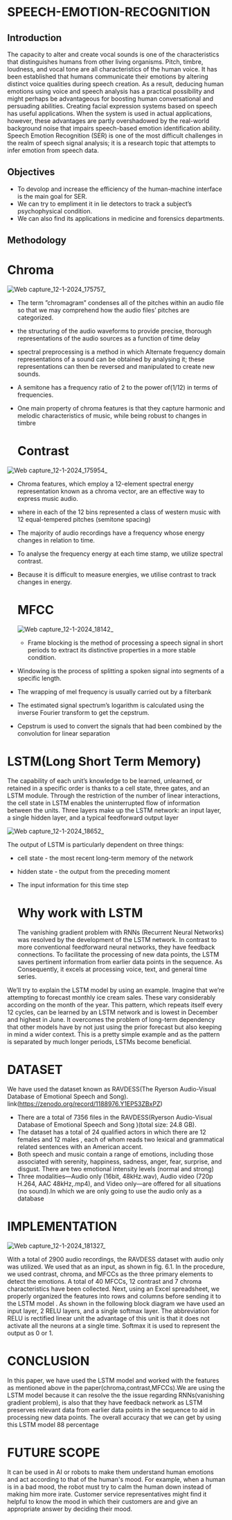 # SPEECH-EMOTION-RECOGNITION

## Introduction

The capacity to alter and create vocal sounds is one of the characteristics that distinguishes
humans from other living organisms. Pitch, timbre, loudness, and vocal tone are all characteristics of the human voice. It has been established that humans communicate their emotions by
altering distinct voice qualities during speech creation. As a result, deducing human emotions
using voice and speech analysis has a practical possibility and might perhaps be advantageous
for boosting human conversational and persuading abilities. Creating facial expression systems
based on speech has useful applications. When the system is used in actual applications, however, these advantages are partly overshadowed by the real-world background noise that impairs
speech-based emotion identification ability. Speech Emotion Recognition (SER) is one of the
most difficult challenges in the realm of speech signal analysis; it is a research topic that attempts
to infer emotion from speech data.

## Objectives

* To devolop and increase the efficiency of the human-machine interface is the main goal
for SER.
* We can try to empliment it in lie detectors to track a subject’s psychophysical condition.
* We can also find its applications in medicine and forensics departments.

## Methodology
# Chroma

![Web capture_12-1-2024_175757_](https://github.com/Asifkletech/SPEECH-EMOTION-RECOGNITION/assets/151855456/e94ee948-21e9-4e32-8ae9-3c7727b7850f)
* The term ”chromagram” condenses all of the pitches within an audio file so that we may
comprehend how the audio files’ pitches are categorized.
* the structuring of the audio waveforms to provide precise, thorough representations of the
audio sources as a function of time delay
* spectral preprocessing is a method in which Alternate frequency domain representations
of a sound can be obtained by analysing it; these representations can then be reversed
and manipulated to create new sounds.
* A semitone has a frequency ratio of 2 to the power of(1/12) in terms of frequencies.
* One main property of chroma features is that they capture harmonic and melodic characteristics of music, while being robust to changes in timbre

  # Contrast 
  
![Web capture_12-1-2024_175954_](https://github.com/Asifkletech/SPEECH-EMOTION-RECOGNITION/assets/151855456/034372ad-5898-4756-8894-9a1101c47a09)

* Chroma features, which employ a 12-element spectral energy representation known as a
chroma vector, are an effective way to express music audio.
* where in each of the 12 bins represented a class of western music with 12 equal-tempered
pitches (semitone spacing)
* The majority of audio recordings have a frequency whose energy changes in relation to
time.
* To analyse the frequency energy at each time stamp, we utilize spectral contrast.
* Because it is difficult to measure energies, we utilise contrast to track changes in energy.

  # MFCC

  ![Web capture_12-1-2024_18142_](https://github.com/Asifkletech/SPEECH-EMOTION-RECOGNITION/assets/151855456/257d4d90-4ef0-46f5-8e0f-c507a92f38c6)

  * Frame blocking is the method of processing a speech signal in short periods to extract
its distinctive properties in a more stable condition.
* Windowing is the process of splitting a spoken signal into segments of a specific length.
* The wrapping of mel frequency is usually carried out by a filterbank
* The estimated signal spectrum’s logarithm is calculated using the inverse Fourier transform to get the cepstrum.
* Cepstrum is used to convert the signals that had been combined by the convolution for
linear separation

# LSTM(Long Short Term Memory)

The capability of each unit’s knowledge to be learned, unlearned, or retained in a specific order is
thanks to a cell state, three gates, and an LSTM module. Through the restriction of the number
of linear interactions, the cell state in LSTM enables the uninterrupted flow of information
between the units. Three layers make up the LSTM network: an input layer, a single hidden
layer, and a typical feedforward output layer

![Web capture_12-1-2024_18652_](https://github.com/Asifkletech/SPEECH-EMOTION-RECOGNITION/assets/151855456/bce5a6d0-a2c1-4451-bcff-2a6a6981b8a9)

The output of LSTM is particularly dependent on three things:
* cell state - the most recent long-term memory of the network
*  hidden state - the output from the preceding moment
* The input information for this time step

  # Why work with LSTM

  The vanishing gradient problem with RNNs (Recurrent Neural Networks) was resolved by the
development of the LSTM network. In contrast to more conventional feedforward neural networks, they have feedback connections. To facilitate the processing of new data points, the
LSTM saves pertinent information from earlier data points in the sequence. As Consequently,
it excels at processing voice, text, and general time series.

We’ll try to explain the LSTM model by using an example. Imagine that we’re
attempting to forecast monthly ice cream sales. These vary considerably according on the
month of the year. This pattern, which repeats itself every 12 cycles, can be learned by an LSTM
network and is lowest in December and highest in June. It overcomes the problem of long-term
dependency that other models have by not just using the prior forecast but also keeping in mind
a wider context. This is a pretty simple example and as the pattern is separated by much longer
periods, LSTMs become beneficial.

# DATASET

We have used the dataset known as RAVDESS(The Ryerson Audio-Visual Database of Emotional
Speech and Song). link(https://zenodo.org/record/1188976.Y1EP53ZBxPZ)
* There are a total of 7356 files in the RAVDESS(Ryerson Audio-Visual Database of Emotional Speech and Song )(total size: 24.8 GB).
* The dataset has a total of 24 qualified actors in which there are 12 females and 12 males
 , each of whom reads two lexical and grammatical related sentences with an American
accent.
* Both speech and music contain a range of emotions, including those associated with serenity, happiness, sadness, anger, fear, surprise, and disgust. There are two emotional intensity levels (normal and strong)
* Three modalities—Audio only (16bit, 48kHz.wav), Audio video (720p H.264, AAC 48kHz,.mp4),
and Video only—are offered for all situations (no sound).In which we are only going to
use the audio only as a database

# IMPLEMENTATION

![Web capture_12-1-2024_181327_](https://github.com/Asifkletech/SPEECH-EMOTION-RECOGNITION/assets/151855456/2d097660-d66c-41a3-b275-f73f58eb934d)

With a total of 2900 audio recordings, the RAVDESS dataset with audio only was
utilized. We used that as an input, as shown in fig. 6.1. In the procedure, we used contrast,
chroma, and MFCCs as the three primary elements to detect the emotions. A total of 40 MFCCs,
12 contrast and 7 chroma characteristics have been collected. Next, using an Excel spreadsheet,
we properly organized the features into rows and columns before sending it to the LSTM model
. As shown in the following block diagram we have used an input layer, 2 RELU layers, and a
single softmax layer. The abbreviation for RELU is rectified linear unit the advantage of this
unit is that it does not activate all the neurons at a single time. Softmax it is used to represent
the output as 0 or 1.

# CONCLUSION

In this paper, we have used the LSTM model and worked with the features as mentioned above in
the paper(chroma,contrast,MFCCs).We are using the LSTM model because it can resolve the
the issue regarding RNNs(vanishing gradient problem), is also that they have feedback network
as LSTM preserves relevant data from earlier data points in the sequence to aid in processing
new data points. The overall accuracy that we can get by using this LSTM model 88
percentage

# FUTURE SCOPE

It can be used in AI or robots to make them understand human emotions and act according
to that of the human's mood. For example, when a human is in a bad mood, the robot must try
to calm the human down instead of making him more irate. Customer service representatives
might find it helpful to know the mood in which their customers are and give an appropriate
answer by deciding their mood.


  
